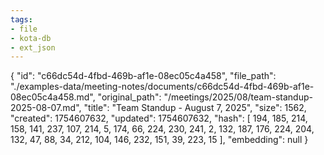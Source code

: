 ```yaml
---
tags:
- file
- kota-db
- ext_json
---
```

{
  "id": "c66dc54d-4fbd-469b-af1e-08ec05c4a458",
  "file_path": "./examples-data/meeting-notes/documents/c66dc54d-4fbd-469b-af1e-08ec05c4a458.md",
  "original_path": "/meetings/2025/08/team-standup-2025-08-07.md",
  "title": "Team Standup - August 7, 2025",
  "size": 1562,
  "created": 1754607632,
  "updated": 1754607632,
  "hash": [
    194,
    185,
    214,
    158,
    141,
    237,
    107,
    214,
    5,
    174,
    66,
    224,
    230,
    241,
    2,
    132,
    187,
    176,
    224,
    204,
    132,
    47,
    88,
    34,
    212,
    104,
    146,
    232,
    151,
    39,
    223,
    15
  ],
  "embedding": null
}